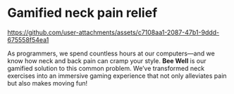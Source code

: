 # Gamified neck pain relief #


https://github.com/user-attachments/assets/c7108aa1-2087-47b1-9ddd-675558f54ea1

As programmers, we spend countless hours at our computers—and we know how neck and back pain can cramp your style. **Bee Well** is our gamified solution to this common problem. We’ve transformed neck exercises into an immersive gaming experience that not only alleviates pain but also makes moving fun!
